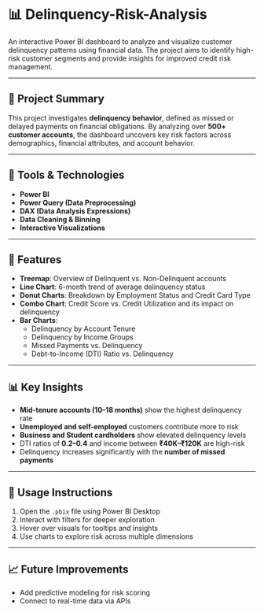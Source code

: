 # 📊 Delinquency-Risk-Analysis

An interactive Power BI dashboard to analyze and visualize customer delinquency patterns using financial data. The project aims to identify high-risk customer segments and provide insights for improved credit risk management.

---

## 📁 Project Summary

This project investigates **delinquency behavior**, defined as missed or delayed payments on financial obligations. By analyzing over **500+ customer accounts**, the dashboard uncovers key risk factors across demographics, financial attributes, and account behavior.

---

## 🧰 Tools & Technologies

- **Power BI**
- **Power Query (Data Preprocessing)**
- **DAX (Data Analysis Expressions)**
- **Data Cleaning & Binning**
- **Interactive Visualizations**

---

## 📌 Features

- **Treemap**: Overview of Delinquent vs. Non-Delinquent accounts
- **Line Chart**: 6-month trend of average delinquency status
- **Donut Charts**: Breakdown by Employment Status and Credit Card Type
- **Combo Chart**: Credit Score vs. Credit Utilization and its impact on delinquency
- **Bar Charts**:
  - Delinquency by Account Tenure
  - Delinquency by Income Groups
  - Missed Payments vs. Delinquency
  - Debt-to-Income (DTI) Ratio vs. Delinquency

---

## 📊 Key Insights

- **Mid-tenure accounts (10–18 months)** show the highest delinquency rate
- **Unemployed and self-employed** customers contribute more to risk
- **Business and Student cardholders** show elevated delinquency levels
- DTI ratios of **0.2–0.4** and income between **₹40K–₹120K** are high-risk
- Delinquency increases significantly with the **number of missed payments**

---

## 📎 Usage Instructions

1. Open the `.pbix` file using Power BI Desktop  
2. Interact with filters for deeper exploration  
3. Hover over visuals for tooltips and insights  
4. Use charts to explore risk across multiple dimensions

---

## 📈 Future Improvements

- Add predictive modeling for risk scoring
- Connect to real-time data via APIs
